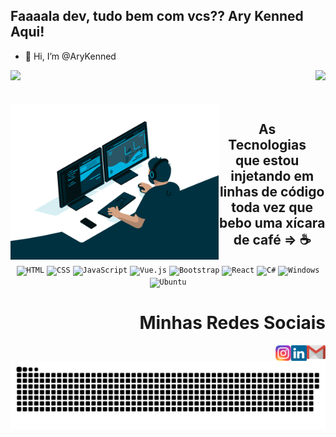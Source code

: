 ## Faaaala dev, tudo bem com vcs?? Ary Kenned Aqui!

- 👋 Hi, I’m @AryKenned


<div>
  <img  height="150em" src="https://github-readme-stats.vercel.app/api?username=AryKenned&show_icons=true&theme=great-gatsby&include_all_commits=true&count_private=true"/>
  <img align="right" height="150em" src="https://github-readme-stats.vercel.app/api/top-langs/?username=AryKenned&layout=compact&langs_count=16&theme=dracula"/>
</div>
<br>

<div  align="center"> 
  <div style="display: inline_block"><br>
    <img align="left" height="250" alt="coding-time" src="code.gif">
    <h2 align="center"> As Tecnologias que estou injetando em linhas de código toda vez que bebo uma xícara de café  =>   ☕  </h2>
    <div align="center">
	<code><img height="50" src="https://user-images.githubusercontent.com/25181517/192158954-f88b5814-d510-4564-b285-dff7d6400dad.png" alt="HTML" title="HTML" /></code>
	<code><img height="50" src="https://user-images.githubusercontent.com/25181517/183898674-75a4a1b1-f960-4ea9-abcb-637170a00a75.png" alt="CSS" title="CSS" /></code>
	<code><img height="50" src="https://user-images.githubusercontent.com/25181517/117447155-6a868a00-af3d-11eb-9cfe-245df15c9f3f.png" alt="JavaScript" title="JavaScript" /></code>
	<code><img height="50" src="https://user-images.githubusercontent.com/25181517/117448124-a2da9800-af3e-11eb-85d2-bd1b69b65603.png" alt="Vue.js" title="Vue.js" /></code>
	<code><img height="50" src="https://user-images.githubusercontent.com/25181517/183898054-b3d693d4-dafb-4808-a509-bab54cf5de34.png" alt="Bootstrap" title="Bootstrap" /></code>
	<code><img height="50" src="https://user-images.githubusercontent.com/25181517/183897015-94a058a6-b86e-4e42-a37f-bf92061753e5.png" alt="React" title="React" /></code>
	<code><img height="50" src="https://user-images.githubusercontent.com/25181517/121405384-444d7300-c95d-11eb-959f-913020d3bf90.png" alt="C#" title="C#" /></code>
	<code><img height="50" src="https://user-images.githubusercontent.com/25181517/186884150-05e9ff6d-340e-4802-9533-2c3f02363ee3.png" alt="Windows" title="Windows" /></code>
	<code><img height="50" src="https://user-images.githubusercontent.com/25181517/186884153-99edc188-e4aa-4c84-91b0-e2df260ebc33.png" alt="Ubuntu" title="Ubuntu" /></code>
</div>
   </div>
    
  
  <h1 align="right">Minhas Redes Sociais</h1>
    <a align="right"href = "mailto: arykenned27@gmail.com">
      <img align="right" width="30" src="gmail.svg">
    </a>
    <a href = "https://www.linkedin.com/in/ary-kenned-oliveira-de-abreu-53ba58172/">
      <img align="right" width="25" src="linkedin.svg">
    </a>
    <a href = "https://www.instagram.com/arykenned27/">
      <img align="right" width="25" src="instagram.png">
    </a>
</div>

![Snake animation](https://github.com/AryKenned/AryKenned/blob/output/github-contribution-grid-snake.svg)
